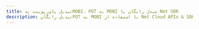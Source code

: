 ---title: تبدیل پاورپوینت بهMOBI، POT به MOBI مبدل رایگان یا Net SDKdescription: تبدیل رایگانPOT به MOBI با استفاده از Net Cloud APIs & SDK. همچنین اسناد Microsoft PowerPoint را در Cloud ایجاد، ویرایش و رندر کنید.---